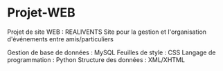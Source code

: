 # Projet-WEB

Projet de site WEB : REALIVENTS
Site pour la gestion et l'organisation d'événements entre amis/particuliers

Gestion de base de données : MySQL
Feuilles de style : CSS
Langage de programmation : Python
Structure des données : XML/XHTML
